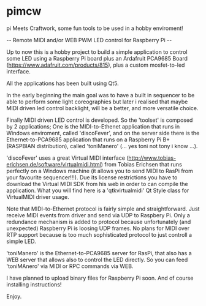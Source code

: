 # pimcw
pi Meets Craftwork, some fun tools to be used in a hobby enviroment!

-- Remote MIDI and/or WEB PWM LED control for Raspberry Pi --

Up to now this is a hobby project to build a simple application to control some LED using a Raspberry Pi board plus an
Ardafruit PCA9685 Board (https://www.adafruit.com/products/815), plus a custom mosfet-to-led interface.

All the applications has been built using Qt5.

In the early beginning the main goal was to have a built in sequencer to be able to perform some light coreographies 
but later i realised that maybe MIDI driven led control backlight, will be a better, and more versatile choice.

Finally MIDI driven LED control is developed. So the 'toolset' is composed by 2 applications; One is the MIDI-to-Ethenet
application that runs in Windows enviroment, called 'discoFever', and on the server side there is the Ethernet-to-PCA9685 
application that runs on a Raspberry Pi B+ (RASPBIAN distribution), called 'toniManero' (... yes toni not tony i know ...).

'discoFever' uses a great Virtual MIDI interface (http://www.tobias-erichsen.de/software/virtualmidi.html) from Tobias Erichsen that runs perfectly on a Windows machine (it allows you to send MIDI to RasPi from your favourite sequencer!!!). 
Due its license restrictions you have to download the Virtual MIDI SDK from his web in order to can compile the application. 
What you will find here is a 'qtkvirtualmidi' Qt Style class for VirtualMIDI driver usage.

Note that MIDI-to-Ethernet protocol is fairly simple and straightforward. Just receive MIDI events from driver and send via UDP to Raspbery Pi. Only a redundance mechanism is added to protocol because unfortunately (and unexpected) Raspberry Pi is
loosing UDP frames. No plans for MIDI over RTP support because is too much sophisticated protocol to just controll a simple LED.

'toniManero' is the Ethernet-to-PCA9685 server for RasPi, that also has a WEB server that allows also to control the LED directly. So you can feed 'toniMAnero' via MIDI or RPC commands via WEB.

I have planned to upload binary files for Raspberry Pi soon. And of course installing instructions!

Enjoy.







